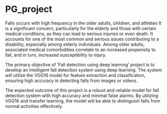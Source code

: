 # PG_project
Falls occurs with high frequency in the older adults, children, and athletes It is a significant 
concern, particularly for the elderly and those with certain medical conditions, as they can lead 
to serious injuries or even death. It accounts for one of the most common and serious issues 
contributing to a disability, especially among elderly individuals. Among older adults, 
associated medical comorbidities correlate to an increased propensity to fall, and in turn, 
increased susceptibility to injury. 

The primary objective of ‘Fall detection using deep learning’ project is to develop an intelligent 
fall detection system using deep learning. The system will utilize the VGG16 model for feature 
extraction and classification, ensuring high accuracy in detecting falls from images or videos.

The expected outcome of this project is a robust and reliable model for fall detection system 
with high accuracy and minimal false alarms. By utilizing VGG16 and transfer learning, the 
model will be able to distinguish falls from normal activities effectively.
